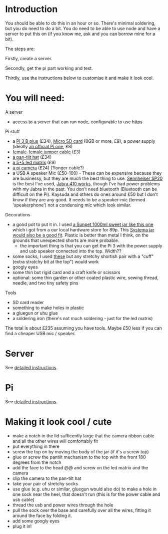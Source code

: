 # Introduction

You should be able to do this in an hour or so. There's minimal 
soldering, but you do need to do a bit. You do need to be able to use 
node and have a server to put this on (if you know me, ask and you can 
borrow mine for a bit).

The steps are:

 Firstly, create a server.

 Secondly, get the pi part working and test.

 Thirdly, use the instructions below to customise it and make it look cool.

# You will need:

A server
 * access to a server that can run node, configurable to use https

Pi stuff
 * a [Pi 3 B plus](https://shop.pimoroni.com/products/raspberry-pi-3-b-plus) (£34), [Micro SD card](https://shop.pimoroni.com/products/noobs-32gb-microsd-card-3-1?variant=31703694245971) (8GB or more, £9), a power supply (ideally [an official Pi one](https://shop.pimoroni.com/products/raspberry-pi-universal-power-supply), £8)
 * [female-female jumper cable](https://shop.pimoroni.com/products/jumper-jerky-junior?variant=1076482185) (£3)
 * [a pan-tilt hat](https://shop.pimoroni.com/products/pan-tilt-hat?variant=22408353287) (£34)
 * [a 5*5 led matrix](https://shop.pimoroni.com/products/5x5-rgb-matrix-breakout) (£9)
 * [a pi camera](https://shop.pimoroni.com/products/raspberry-pi-camera-module-v2-1-with-mount?variant=19833929735) (£24) (?longer cable?)
 * a USB A speaker Mic (£50-100) - These can be expensive because they are businessy, but they are much the best thing to use. [Sennheiser SP20](https://www.amazon.co.uk/Sennheiser-Speaker-Phone-Mobile-Devices/dp/B00K2RQ94C) is the best I've used, [Jabra 410 works](https://www.amazon.co.uk/Jabra-SPEAK-Portable-speakerphone-7410-109/dp/B007SHJIO2/ref=sr_1_2?dchild=1&keywords=jabra+speaker+410&qid=1605168655&s=electronics&sr=1-2), though I've had power problems with my Jabra in the past. You don't need bluetooth (Bluetooth can be difficult on the Pi). Kaysuda and others do ones around £50 but I don't know if they are any good. It needs to be a speaker-mic (termed 'speakerphone') not a condensing mic which look similar. 

Decorations
 * a good pot to put it in. I used [a Sunpet 1000ml sweet jar like this one](http://www.alsafifalcongroup.com/images/sunpet-big-9.jpg) which i got from a our local hardware store for 89p. This [Systema jar would also be a good fit](https://sistemaplastics.com/products/klip-it-utility/900ml-cracker). Plastic is better than metal I think, on the grounds that unexpected shorts are more probable.
   * the important thing is that you can get the Pi 3 with the power supply and usb speaker connected into the top. Width??
 * some socks, I used [these](https://www.marksandspencer.com/modal-pima-cotton-fine-striped-socks/p/clp60287370?color=BLACKMIX#intid=prodColourId-60287368) but any stretchy shortish pair with a "cuff" (extra stratchy bit at the top") would work
 * googly eyes
 * some thin but rigid card and a craft knife or scissors
 * optional: some thin garden or other coated plastic wire, sewing thread, needle, and two tiny safety pins

Tools
 * SD card reader
 * something to make holes in plastic
 * a gluegun or uhu glue
 * a soldering iron (there's not much soldering - just for the led matrix)

The total is about £235 assuming you have tools. Maybe £50 less if you 
can find a cheaper USB mic / speaker.

# Server

See [detailed instructions](server).

# Pi

See [detailed instructions](pi).

# Making it look cool / cute


 * make a notch in the lid sufficently large that the camera ribbon cable and all the other wires will comfortably fit
 * put everything in there
 * screw the top on by moving the body of the jar (if it's a screw top)
 * glue or screw the pantilt mechanism to the top with the front 180 degrees from the notch
 * add the face to the head @@ and screw on the led matrix and the camera
 * clip the camera to the pan-tilt hat
 * take your pair of stretchy socks
 * use glue (e.g. uhu or similar, gluegun would also do) to make a hole in one sock near the heel, that doesn't run (this is for the power cable and usb cable)
 * thread the usb and power wires through the hole
 * pull the sock over the base and carefully over all the wires, fitting it around the face by folding it.
 * add some googly eyes
 * plug it in!
